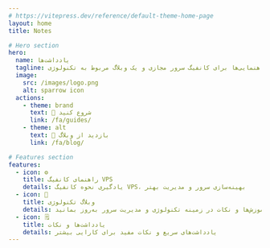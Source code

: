 ```yaml
---
# https://vitepress.dev/reference/default-theme-home-page
layout: home
title: Notes

# Hero section
hero:
  name: یادداشت‌ها
  tagline: مجموعه‌ای از راهنمایی‌ها برای کانفیگ سرور مجازی و یک وبلاگ مربوط به تکنولوژی
  image:
    src: /images/logo.png
    alt: sparrow icon
  actions:
    - theme: brand
      text: 🚀 شروع کنید
      link: /fa/guides/
    - theme: alt
      text: 📖 بازدید از وبلاگ
      link: /fa/blog/

# Features section
features:
  - icon: ⚙️
    title: راهنمای کانفیگ VPS
    details: یادگیری نحوه کانفیگ VPS، بهینه‌سازی سرور و مدیریت بهتر
  - icon: 📰
    title: وبلاگ تکنولوژی
    details: با آخرین آموزش‌ها و نکات در زمینه تکنولوژی و مدیریت سرور به‌روز بمانید.
  - icon: 🗒️
    title: یادداشت‌ها و نکات
    details: یادداشت‌های سریع و نکات مفید برای کارایی بیشتر
---
```

